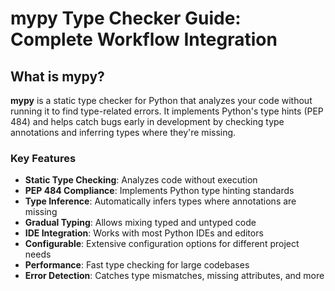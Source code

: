 # mypy Type Checker Guide: Complete Workflow Integration

## What is mypy?

**mypy** is a static type checker for Python that analyzes your code without running it to find type-related errors. It implements Python's type hints (PEP 484) and helps catch bugs early in development by checking type annotations and inferring types where they're missing.

### Key Features
- **Static Type Checking**: Analyzes code without execution
- **PEP 484 Compliance**: Implements Python type hinting standards
- **Type Inference**: Automatically infers types where annotations are missing
- **Gradual Typing**: Allows mixing typed and untyped code
- **IDE Integration**: Works with most Python IDEs and editors
- **Configurable**: Extensive configuration options for different project needs
- **Performance**: Fast type checking for large codebases
- **Error Detection**: Catches type mismatches, missing attributes, and more

